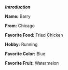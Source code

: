 ***Introduction***

**Name:** Barry

**From:** Chicago

**Favorite Food:** Fried Chicken

**Hobby:** Running

**Favorite Color:** Blue

**Favorite Fruit:** Watermelon
